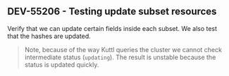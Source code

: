 ## DEV-55206 - Testing update subset resources

Verify that we can update certain fields inside each subset. We also test that the hashes are
 updated.

> Note, because of the way Kuttl queries the cluster we cannot check intermediate status
> (`updating`). The result is unstable because the status is updated quickly.

